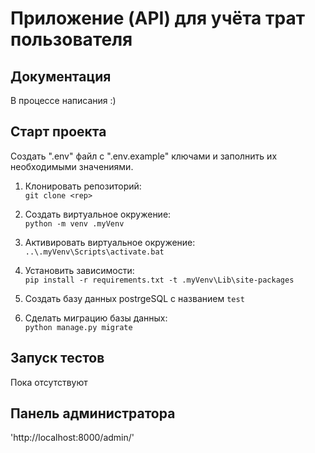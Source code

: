 # Приложение (API) для учёта трат пользователя

## Документация
В процессе написания :)

## Старт проекта

Создать ".env" файл с ".env.example" ключами и заполнить их необходимыми значениями.

1. Клонировать репозиторий: \
`git clone <rep>` 

2. Создать виртуальное окружение: \
`python -m venv .myVenv`

3. Активировать виртуальное окружение: \
`..\.myVenv\Scripts\activate.bat`

4. Установить зависимости: \
  `pip install -r requirements.txt -t .myVenv\Lib\site-packages`

5. Создать базу данных postrgeSQL с названием `test`

6. Сделать миграцию базы данных: \
`python manage.py migrate`

<!-- Активировать виртуальное окружение:
'poetry shell'

Применить миграции:
'poetry run python manage.py migrate'

Создать суперпользователя для доступа к панели администратора:
'poetry run python manage.py createsuperuser'

Запуск приложения:
'poetry run python manage.py runserver' -->

## Запуск тестов
Пока отсутствуют

## Панель администратора
'http://localhost:8000/admin/'